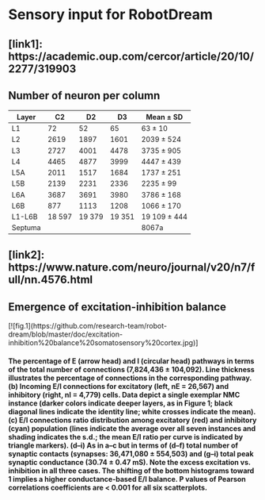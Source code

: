 <h1> Sensory input for RobotDream</h1>
<h2>[link1]: https://academic.oup.com/cercor/article/20/10/2277/319903</h2>
<h2>Number of neuron per column</h2>
	

Layer | C2 | D2| D3 | Mean ± SD
------------ | ------------- | ------------- | ------------- | -------------
L1 | 72 |52 |65| 63 ± 10
L2 | 2619 | 1897 | 1601  |  2039 ± 524
L3 | 2727 | 4001 | 4478 | 3735 ± 905 
L4 | 4465 | 4877 | 3999 | 4447 ± 439 
L5A | 2011 | 1517 | 1684 | 1737 ± 251
L5B | 2139 | 2231 | 2336 | 2235 ± 99
L6A | 3687 | 3691 | 3980 | 3786 ± 168
L6B |  877  | 1113  | 1208  | 1066 ± 170 
L1-L6B | 18 597|  19 379 | 19 351 | 19 109 ± 444 
Septuma | | | | 8067a
<h2>[link2]: https://www.nature.com/neuro/journal/v20/n7/full/nn.4576.html</h2>
<h2> 	Emergence of excitation-inhibition balance</h2>
 [![fig.1](https://github.com/research-team/robot-dream/blob/master/doc/excitation-inhibition%20balance%20somatosensory%20cortex.jpg)]

<h4>The percentage of E (arrow head) and I (circular head) pathways in terms of the total number of connections (7,824,436 ± 104,092). Line thickness illustrates the percentage of connections in the corresponding pathway. (b) Incoming E/I connections for excitatory (left, nE = 26,567) and inhibitory (right, nI = 4,779) cells. Data depict a single exemplar NMC instance (darker colors indicate deeper layers, as in Figure 1; black diagonal lines indicate the identity line; white crosses indicate the mean). (c) E/I connections ratio distribution among excitatory (red) and inhibitory (cyan) population (lines indicate the average over all seven instances and shading indicates the s.d.; the mean E/I ratio per curve is indicated by triangle markers). (d–i) As in a–c but in terms of (d–f) total number of synaptic contacts (synapses: 36,471,080 ± 554,503) and (g–i) total peak synaptic conductance (30.74 ± 0.47 mS). Note the excess excitation vs. inhibition in all three cases. The shifting of the bottom histograms toward 1 implies a higher conductance-based E/I balance. P values of Pearson correlations coefficients are < 0.001 for all six scatterplots.</h4>

